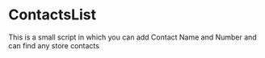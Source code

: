# ContactsList
This is a small script in which you can add Contact Name and Number and can find any store contacts
